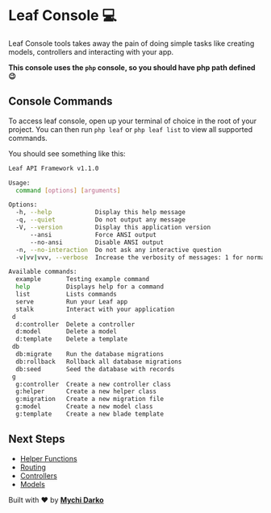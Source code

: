 # Leaf Console 💻

Leaf Console tools takes away the pain of doing simple tasks like creating models, controllers and interacting with your app.

**This console uses the `php` console, so you should have php path defined😉**

## Console Commands

To access leaf console, open up your terminal of choice in the root of your project. You can then run `php leaf` or `php leaf list` to view all supported commands.

You should see something like this:

```bash
Leaf API Framework v1.1.0

Usage:
  command [options] [arguments]

Options:
  -h, --help            Display this help message
  -q, --quiet           Do not output any message
  -V, --version         Display this application version
      --ansi            Force ANSI output
      --no-ansi         Disable ANSI output
  -n, --no-interaction  Do not ask any interactive question
  -v|vv|vvv, --verbose  Increase the verbosity of messages: 1 for normal output, 2 for more verbose output and 3 for debug

Available commands:
  example       Testing example command
  help          Displays help for a command
  list          Lists commands
  serve         Run your Leaf app
  stalk         Interact with your application
 d
  d:controller  Delete a controller
  d:model       Delete a model
  d:template    Delete a template
 db
  db:migrate    Run the database migrations
  db:rollback   Rollback all database migrations
  db:seed       Seed the database with records
 g
  g:controller  Create a new controller class
  g:helper      Create a new helper class
  g:migration   Create a new migration file
  g:model       Create a new model class
  g:template    Create a new blade template
```

## Next Steps

- [Helper Functions](/leaf-api/utils/functions)
- [Routing](/leaf-api/core/routing)
- [Controllers](/leaf-api/core/controllers)
- [Models](/leaf-api/core/models)

Built with ❤ by [**Mychi Darko**](//mychi.netlify.app)
